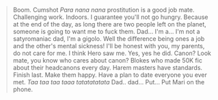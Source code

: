 >Boom. Cumshot
*Para nana nana*
>prostitution is a good job mate. Challenging work. Indoors. I guarantee you'll not go hungry. Because at the end of the day, as long there are two people left on the planet, someone is going to want me to fuck them.
>Dad... I'm a... I'm not a satyromaniac dad, I'm a gigolo. Well the difference being ones a job and the other's mental sickness!
>I'll be honest with you, my parents, do not care for me.
>I think Hero saw me.
>Yes, yes he did.
>Canon? Look mate, you know who cares about canon? Blokes who made 50K fic about their headcanons every day.
>Harem masters have standards. Finish last. Make them happy. Have a plan to date everyone you ever met.
*Taa taa taa taaa tatatatatata*
>Dad.. dad... Put... Put Mari on the phone.